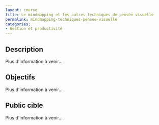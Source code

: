 ```yaml
---
layout: course
title: Le mindmapping et les autres techniques de pensée visuelle
permalink: mindmapping-techniques-pensee-visuelle
categories:
- Gestion et productivité
---
```

## Description
Plus d'information à venir...

## Objectifs
Plus d'information à venir...

## Public cible
Plus d'information à venir...

